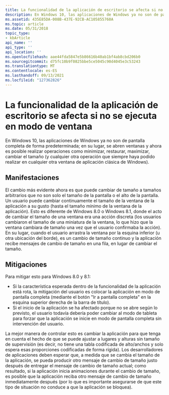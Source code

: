 ```yaml
---
title: La funcionalidad de la aplicación de escritorio se afecta si no se ejecuta en modo de ventana
description: En Windows 10, las aplicaciones de Windows ya no son de pantalla completa de forma predeterminada; en su lugar, se abren ventanas y ahora es posible realizar operaciones como minimizar, restaurar, maximizar, cambiar el tamaño (y cualquier otra operación que siempre haya podido realizar en cualquier otra ventana de aplicación clásica de Windows).
ms.assetid: 435E85DA-008B-437E-92CB-AC105855760A
ms.topic: article
ms.date: 05/31/2018
topic_type:
- kbArticle
api_name: ''
api_type: ''
api_location: ''
ms.openlocfilehash: aae44fda5847e5b86616b40ab1bf4ab8cbd206b0
ms.sourcegitcommit: d75fc10b9f0825bbe5ce5045c90d4045e3c53243
ms.translationtype: MT
ms.contentlocale: es-ES
ms.lasthandoff: 09/13/2021
ms.locfileid: "127362826"
---
```

# <a name="desktop-app-functionality-is-impacted-if-not-run-in-windowed-mode"></a>La funcionalidad de la aplicación de escritorio se afecta si no se ejecuta en modo de ventana

En Windows 10, las aplicaciones de Windows ya no son de pantalla completa de forma predeterminada; en su lugar, se abren ventanas y ahora es posible realizar operaciones como minimizar, restaurar, maximizar, cambiar el tamaño (y cualquier otra operación que siempre haya podido realizar en cualquier otra ventana de aplicación clásica de Windows).

## <a name="manifestations"></a>Manifestaciones

El cambio más evidente ahora es que puede cambiar de tamaño a tamaños arbitrarios que no son solo el tamaño de la pantalla o el alto de la pantalla. Un usuario puede cambiar continuamente el tamaño de la ventana de la aplicación a su gusto (hasta el tamaño mínimo de la ventana de la aplicación). Esto es diferente de Windows 8.0 o Windows 8.1, donde el acto de cambiar el tamaño de una ventana era una acción discreta (los usuarios cambiaron el tamaño de una miniatura de la ventana, lo que hizo que la ventana cambiara de tamaño una vez que el usuario confirmaba la acción). En su lugar, cuando el usuario arrastra la ventana por la esquina inferior (u otra ubicación del borde), es un cambio de tamaño continuo y la aplicación recibe mensajes de cambio de tamaño en una fila, en lugar de cambiar el tamaño.

## <a name="mitigations"></a>Mitigaciones

Para mitigar esto para Windows 8.0 y 8.1:

-   Si la característica esperada dentro de la funcionalidad de la aplicación está rota, la mitigación del usuario es colocar la aplicación en modo de pantalla completa (mediante el botón "Ir a pantalla completa" en la esquina superior derecha de la barra de título).
-   Si el inicio de la aplicación se ha afectado porque no se abre según lo previsto, el usuario todavía debería poder cambiar al modo de tableta para forzar que la aplicación se inicie en modo de pantalla completa sin intervención del usuario.

La mejor manera de controlar esto es cambiar la aplicación para que tenga en cuenta el hecho de que se puede ajustar a lugares y alturas sin tamaño de supervisión (es decir, no tiene una tabla codificada de alto/anchos y solo espera esas proporciones codificadas de forma rígida). Los desarrolladores de aplicaciones deben esperar que, a medida que se cambia el tamaño de la aplicación, se pueda producir otro mensaje de cambio de tamaño justo después de entregar el mensaje de cambio de tamaño actual; como resultado, si la aplicación inicia animaciones durante el cambio de tamaño, es posible que la aplicación reciba otro mensaje de cambio de tamaño inmediatamente después (por lo que es importante asegurarse de que este tipo de situación no conduce a que la aplicación se bloquea).

 

 




